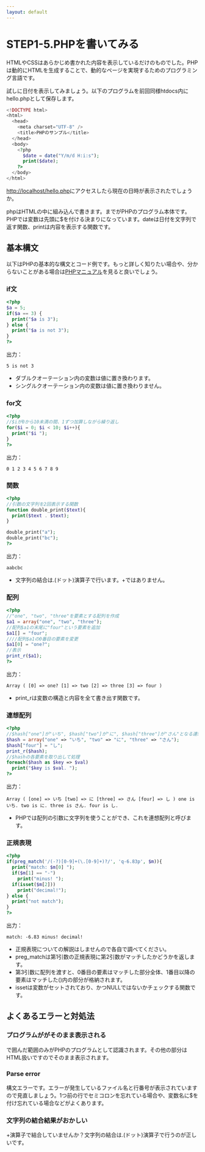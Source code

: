 ```yaml
---
layout: default
---
```

# STEP1-5.PHPを書いてみる

HTMLやCSSはあらかじめ書かれた内容を表示しているだけのものでした。PHPは動的にHTMLを生成することで、動的なページを実現するためのプログラミング言語です。

試しに日付を表示してみましょう。以下のプログラムを前回同様htdocs内にhello.phpとして保存します。

```php
<!DOCTYPE html>
<html>
  <head>
    <meta charset="UTF-8" />
    <title>PHPのサンプル</title>
  </head>
  <body>
    <?php
      $date = date("Y/m/d H:i:s");
      print($date);
    ?>
  </body>
</html>
```
[http://localhost/hello.php](http://localhost/hello.php)にアクセスしたら現在の日時が表示されたでしょうか。

phpはHTMLの中に組み込んで書きます。<?phpから?>までがPHPのプログラム本体です。PHPでは変数は先頭に$を付ける決まりになっています。dateは日付を文字列で返す関数、printは内容を表示する関数です。

## 基本構文

以下はPHPの基本的な構文とコード例です。もっと詳しく知りたい場合や、分からないことがある場合は[PHPマニュアル](http://php.net/manual/ja/index.php)を見ると良いでしょう。

### if文
```php
<?php
$a = 5;
if($a == 3) {
  print("$a is 3");
} else {
  print("$a is not 3");
}
?>
```
出力：

```text
5 is not 3
```

* ダブルクオーテーション内の変数は値に置き換わります。
* シングルクオーテーション内の変数は値に置き換わりません。

### for文
```php
<?php
//$iが0から10未満の間、1ずつ加算しながら繰り返し
for($i = 0; $i < 10; $i++){
  print("$i ");
}
?>
```
出力：

```text
0 1 2 3 4 5 6 7 8 9 
```

### 関数
```php
<?php
//引数の文字列を2回表示する関数
function double_print($text){
  print($text . $text);
}

double_print("a");
double_print("bc");
?>
```
出力：

```text
aabcbc
```

* 文字列の結合は.(ドット)演算子で行います。+ではありません。

### 配列
```php
<?php
//"one", "two", "three"を要素とする配列を作成
$a1 = array("one", "two", "three");
//配列$a1の末尾に"four"という要素を追加
$a1[] = "four";
////配列$a1の0番目の要素を変更
$a1[0] = "one?";
//表示
print_r($a1);
?>
```
出力：

```text
Array ( [0] => one? [1] => two [2] => three [3] => four )
```

* print_rは変数の構造と内容を全て書き出す関数です。

### 連想配列
```php
<?php
//$hash["one"]が"いち", $hash["two"]が"に", $hash["three"]が"さん"となる連想配列を作成
$hash = array("one" => "いち", "two" => "に", "three" => "さん");
$hash["four"] = "し";
print_r($hash);
//$hashの各要素を取り出して処理
foreach($hash as $key => $val)
  print("$key is $val. ");
?>
```
出力：

```text
Array ( [one] => いち [two] => に [three] => さん [four] => し ) one is いち. two is に. three is さん. four is し.
```

* PHPでは配列の引数に文字列を使うことができ、これを連想配列と呼びます。

### 正規表現
```php
<?php
if(preg_match('/(-?)[0-9]+(\.[0-9]+)?/', 'q-6.83p', $m)){
  print("match: $m[0] ");
  if($m[1] == "-")
    print("minus! ");
  if(isset($m[2]))
    print("decimal!");
} else {
  print("not match");
}
?>
```
出力：

```text
match: -6.83 minus! decimal!
```

* 正規表現についての解説はしませんので各自で調べてください。
* preg_matchは第1引数の正規表現に第2引数がマッチしたかどうかを返します。
 * 第3引数に配列を渡すと、0番目の要素はマッチした部分全体、1番目以降の要素はマッチした()内の部分が格納されます。
* issetは変数がセットされており、かつNULLではないかチェックする関数です。

## よくあるエラーと対処法
### プログラムががそのまま表示される
<?phpと?>で囲んだ範囲のみがPHPのプログラムとして認識されます。その他の部分はHTML扱いですのでそのまま表示されます。

### Parse error
構文エラーです。エラーが発生しているファイル名と行番号が表示されていますので見直しましょう。1つ前の行でセミコロンを忘れている場合や、変数名に$を付け忘れている場合などがよくあります。

### 文字列の結合結果がおかしい
+演算子で結合していませんか？文字列の結合は.(ドット)演算子で行うのが正しいです。